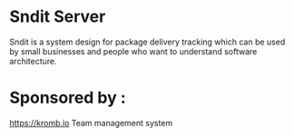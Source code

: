 # Sndit Server

Sndit is a system design for package delivery tracking which can be used by small businesses and people who want to understand software architecture.

# Sponsored by :
https://kromb.io Team management system